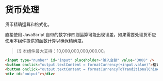 # 货币处理
货币精确运算和格式化。

直接使用 JavaScript 自带的数字作四则运算可能出现误差，如果需要处理货币应使用本组件提供的函数计算以确保精确度。

> [!] 本组件最大支持：10,000,000,000,000.00。

```html demo .doc
<input type="number" id="input" placeholder="输入金额" value="3000" />
<button onclick="output.textContent = formatCurrency(+input.value)">格式化</button>
<button onclick="output.textContent = formatCurrencyToTranditionalChinese(+input.value)">转中文大写</button>
<div id="output"></div>
```